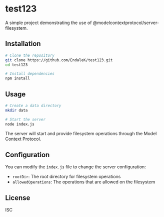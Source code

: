 # test123

A simple project demonstrating the use of @modelcontextprotocol/server-filesystem.

## Installation

```bash
# Clone the repository
git clone https://github.com/EndaleK/test123.git
cd test123

# Install dependencies
npm install
```

## Usage

```bash
# Create a data directory
mkdir data

# Start the server
node index.js
```

The server will start and provide filesystem operations through the Model Context Protocol.

## Configuration

You can modify the `index.js` file to change the server configuration:

- `rootDir`: The root directory for filesystem operations
- `allowedOperations`: The operations that are allowed on the filesystem

## License

ISC
